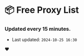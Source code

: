 # :package: Free Proxy List
### Updated every 15 minutes.

- Last updated: `2024-10-25 16:30`

:heart:
